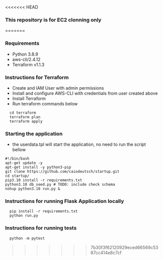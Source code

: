 <<<<<<< HEAD
### This repository is for EC2 clonning only
=======
### Requirements

- Python 3.8.9
- aws-cli/2.4.12
- Terraform v1.1.3

### Instructions for Terraform
* Create and IAM User with admin permissions
* Install and configure AWS-CLI with credentials from user created above
* Install Terraform
* Run terraform commands below
```shell script
  cd terraform
  terraform plan
  terraform apply
```

### Starting the application
* the userdata.tpl will start the application, no need to run the script bellow
```shell script
#!/bin/bash
apt-get update -y
apt-get install -y python3-pip
git clone https://github.com/caiodeutsch/startup.git
cd startup/
pip3.10 install -r requirements.txt
python3.10 db_seed.py # TODO: include check schema
nohup python3.10 run.py &
```

### Instructions for running Flask Application locally
```shell script
  pip install -r requirements.txt
  python run.py
```

### Instructions for running tests
```shell script	
  python -m pytest
```
>>>>>>> 7b30f3f62120929eced66569c5387cc414e8c7cf
